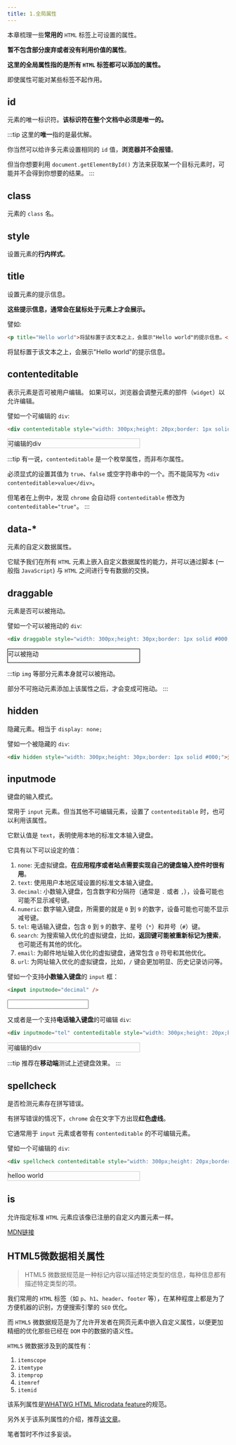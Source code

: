 ```yaml
---
title: 1.全局属性
---
```


本章梳理一些**常用的** `HTML` 标签上可设置的属性。

**暂不包含部分废弃或者没有利用价值的属性**。

**这里的全局属性指的是所有 `HTML` 标签都可以添加的属性。**

即使属性可能对某些标签不起作用。

## id

元素的唯一标识符。**该标识符在整个文档中必须是唯一的。**

:::tip
这里的**唯一**指的是最优解。

你当然可以给许多元素设置相同的 `id` 值，**浏览器并不会报错**。

但当你想要利用 `document.getElementById()` 方法来获取某一个目标元素时，可能并不会得到你想要的结果。
:::

## class

元素的 `class` 名。

## style

设置元素的**行内样式**。

## title

设置元素的提示信息。

**这些提示信息，通常会在鼠标处于元素上才会展示。**

譬如:

```html
<p title="Hello world">将鼠标置于该文本之上，会展示"Hello world"的提示信息。</p>
```

<p title="Hello world">将鼠标置于该文本之上，会展示"Hello world"的提示信息。</p>

## contenteditable

表示元素是否可被用户编辑。 如果可以，浏览器会调整元素的部件（`widget`）以允许编辑。

譬如一个可编辑的 `div`:

```html
<div contenteditable style="width: 300px;height: 20px;border: 1px solid #ccc;">可编辑的div</div>
```

<div contenteditable style="width: 300px;height: 20px;border: 1px solid #ccc;">可编辑的div</div>

:::tip
有一说，`contenteditable` 是一个枚举属性，而非布尔属性。

必须显式的设置其值为 `true`、`false` 或空字符串中的一个。而不能简写为 `<div contenteditable>value</div>`。

但笔者在上例中，发现 `chrome` 会自动将 `contenteditable` 修改为 `contenteditable="true"`。
:::

## data-*

元素的自定义数据属性。

它赋予我们在所有 `HTML` 元素上嵌入自定义数据属性的能力，并可以通过脚本 (一般指 `JavaScript`) 与 `HTML` 之间进行专有数据的交换。

## draggable

元素是否可以被拖动。

譬如一个可以被拖动的 `div`:

```html
<div draggable style="width: 300px;height: 30px;border: 1px solid #000;">可以被拖动</div>
```

<div draggable style="width: 300px;height: 30px;border: 1px solid #000;">可以被拖动</div>

:::tip
`img` 等部分元素本身就可以被拖动。

部分不可拖动元素添加上该属性之后，才会变成可拖动。
:::

## hidden

隐藏元素。相当于 `display: none;`

譬如一个被隐藏的 `div`:

```html
<div hidden style="width: 300px;height: 30px;border: 1px solid #000;">元素已隐藏</div>
```

<div hidden style="width: 300px;height: 30px;border: 1px solid #000;">元素已隐藏</div>

## inputmode

键盘的输入模式。

常用于 `input` 元素。但当其他不可编辑元素，设置了 `contenteditable` 时，也可以利用该属性。

它默认值是 `text`，表明使用本地的标准文本输入键盘。

它具有以下可以设定的值：

1. `none`: 无虚拟键盘。**在应用程序或者站点需要实现自己的键盘输入控件时很有用**。
2. `text`: 使用用户本地区域设置的标准文本输入键盘。
3. `decimal`: 小数输入键盘，包含数字和分隔符（通常是 `.` 或者 `,`），设备可能也可能不显示减号键。
4. `numeric`: 数字输入键盘，所需要的就是 `0` 到 `9` 的数字，设备可能也可能不显示减号键。
5. `tel`: 电话输入键盘，包含 `0` 到 `9` 的数字、星号（`*`）和井号（`#`）键。
6. `search`: 为搜索输入优化的虚拟键盘，比如，**返回键可能被重新标记为搜索**，也可能还有其他的优化。
7. `email`: 为邮件地址输入优化的虚拟键盘，通常包含 `@` 符号和其他优化。
8. `url`: 为网址输入优化的虚拟键盘，比如，`/` 键会更加明显、历史记录访问等。

譬如一个支持**小数输入键盘**的 `input` 框：

```html
<input inputmode="decimal" />
```

<input inputmode="decimal" />

又或者是一个支持**电话输入键盘**的可编辑 `div`:

```html
<div inputmode="tel" contenteditable style="width: 300px;height: 20px;border: 1px solid #ccc;">可编辑的div</div>
```

<div inputmode="tel" contenteditable style="width: 300px;height: 20px;border: 1px solid #ccc;">可编辑的div</div>

:::tip
推荐在**移动端**测试上述键盘效果。
:::

## spellcheck

是否检测元素存在拼写错误。

有拼写错误的情况下，`chrome` 会在文字下方出现**红色虚线**。

它通常用于 `input` 元素或者带有 `contenteditable` 的不可编辑元素。

譬如一个可编辑的 `div`:

```html
<div spellcheck contenteditable style="width: 300px;height: 20px;border: 1px solid #ccc;">helloo world</div>
```

<div spellcheck contenteditable style="width: 300px;height: 20px;border: 1px solid #ccc;">helloo world</div>

## is

允许指定标准 `HTML` 元素应该像已注册的自定义内置元素一样。

[MDN链接](https://developer.mozilla.org/zh-CN/docs/Web/HTML/Global_attributes/is)

## HTML5微数据相关属性

> HTML5 微数据规范是一种标记内容以描述特定类型的信息，每种信息都有描述特定类型的项。

我们常用的 `HTML` 标签（如 `p`、`h1`、`header`、`footer` 等），在某种程度上都是为了方便机器的识别，方便搜索引擎的 `SEO` 优化。

而 `HTML5` 微数据规范是为了允许开发者在网页元素中嵌入自定义属性，以便更加精细的优化那些已经在 `DOM` 中的数据的语义性。

`HTML5` 微数据涉及到的属性有：

1. `itemscope`
2. `itemtype`
3. `itemprop`
4. `itemref`
5. `itemid`

该系列属性是[WHATWG HTML Microdata feature](https://html.spec.whatwg.org/multipage/microdata.html#microdata)的规范。

另外关于该系列属性的介绍，推荐[该文章](https://www.jianshu.com/p/7148a5a9f1d3)。

笔者暂时不作过多妄谈。
